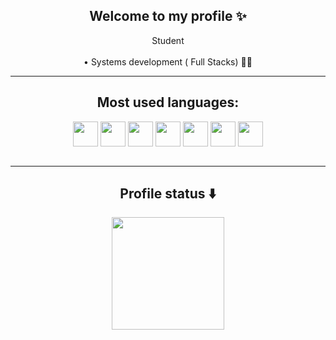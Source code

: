 ###
<div align="center">
<h2>Welcome to my profile ✨</h2>
    <a> Student </a>
    <br/>
   
 <br/>
    <a> • Systems development ( Full Stacks)  👨‍🎓</a>
 <br/>
   
</div>
<hr/>


<div style="display: inline_block">
  <h2 align="center">Most used languages: </h2>
  <div align="center">
  <img align="center"  height="40" width="40" src="https://cdn.jsdelivr.net/gh/devicons/devicon/icons/html5/html5-original.svg"/>
  <img align="center"  height="40" width="40" src="https://cdn.jsdelivr.net/gh/devicons/devicon/icons/css3/css3-original.svg"/>
  <img align="center"  height="40" width="40" src="https://cdn.jsdelivr.net/gh/devicons/devicon/icons/react/react-original.svg"/>
  <img align="center"  height="40" width="40" src="https://cdn.jsdelivr.net/gh/devicons/devicon/icons/javascript/javascript-original.svg"/>
  <img align="center"  height="40" width="40" src="https://cdn.jsdelivr.net/gh/devicons/devicon/icons/mysql/mysql-original.svg"/>
  <img align="center"  height="40" width="40" src="https://cdn3.iconfinder.com/data/icons/logos-and-brands-adobe/512/267_Python-512.png"/>
  <img align="center"  height="40" width="40" src="https://cdn.jsdelivr.net/gh/devicons/devicon/icons/csharp/csharp-original.svg"/>
  </div>
</div>

<!--   <div style="display: inline_block">
  <h2 align="center">My design/art tools: </h2>
  <div align="center">
  <img align="center"  height="30" width="40" src="https://cdn.jsdelivr.net/gh/devicons/devicon/icons/illustrator/illustrator-plain.svg"/>
  <img align="center"  height="30" width="40" src="https://cdn.jsdelivr.net/gh/devicons/devicon/icons/photoshop/photoshop-plain.svg"/>
  </div> -->
</div>
<br/>
<hr/>   
<div align="center">
	<h2>Profile status ⬇️</h2>
	<a href="https://github.com/GuiCeara">
	<img height="180em" src="https://github-readme-stats.vercel.app/api/top-langs/?username=GuiCeara&layout=compact&langs_count=7&theme=dracula"/>
<!-- 	<img height="180em" src="https://github-readme-stats.vercel.app/api?username=GuiCeara&show_icons=true&theme=dracula&include_all_commits=true&count_private=true"/> -->
</div>

